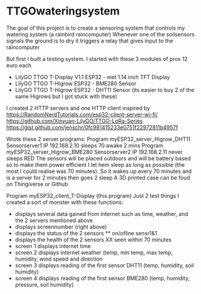 # TTGOwateringsystem

  The goal of this project is to create a sensoring system that controls my watering system (a rainbird raincomputer)
  Whenever one of the soilsensors signals the ground is to dry it triggers a relay that gives input to the raincomputer  

  But first I built a testing system. I started with these 3 modules of prox 12 euro each
  - LilyGO TTGO T-Display V1.1 ESP32 - met 1.14 inch TFT Display
  - LilyGO TTGO T-Higrow ESP32 - BME280 Sensor
  - LilyGO TTGO T-Higrow ESP32 - DHT11 Sensor (its easier to buy 2 of the same Higrows but I got stuck with these)

  I created 2 HTTP servers and one HTTP client inspired by  
  https://RandomNerdTutorials.com/esp32-client-server-wi-fi/
  https://github.com/Xinyuan-LilyGO/TTGO-LoRa-Series 
  https://gist.github.com/jenschr/0fc981415233e0751f22972811b4957f

  Wrote these 2 server programs:
  Program myESP32_server_Higrow_DHT11  Sensorserver1 IP 192.168.2.10 sleeps 70 awake 2 mins
  Program myESP32_server_Higrow_BME280 Sensorserver2 IP 192.168.2.11 never sleeps RED
  The sensors will be placed outdoors and will be battery based so to make them power efficient 
  I let hem sleep as long as possible (the most I could realise was 70 minutes). So it wakes up every 70 minutes
  and is a server for 2 minutes then goes 2 sleep A 3D printed case can be foud on Thingiverse or Github
  
  Program myESP32_client_T-Display (this program)
  Just 2 test things I created a sort of monster with these functions:
  - displays several data gained from internet such as time, weather, and the 2 servers mentioned above
  - displays screennumber (right above)
  - displays the status of the 2 sensors ** on/ofline sensr1&1
  - displays the health of the 2 sensors XX seen within 70 minutes
  - screen 1 displays internet time
  - screen 2 displays internet weather (temp, min temp, max temp, humidity, wind speed and direction  
  - screen 3 displays reading of the first sensor DHT11  (temp, humidity, soil humidity)  
  - screen 4 displays reading of the first sensor BME280 (temp, humidity, pressure, soil humidity)  
